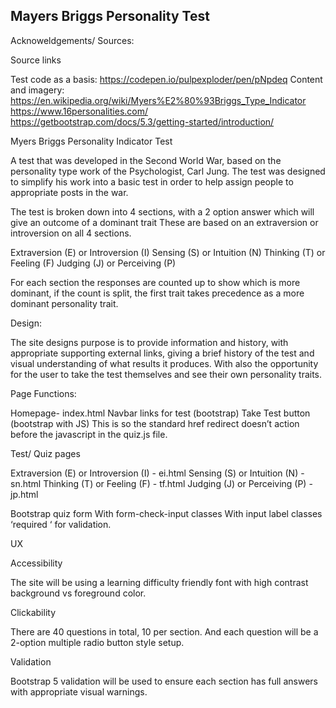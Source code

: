 ## Mayers Briggs Personality Test

Acknoweldgements/ Sources:

Source links

Test code as a basis: https://codepen.io/pulpexploder/pen/pNpdeq
Content and imagery: https://en.wikipedia.org/wiki/Myers%E2%80%93Briggs_Type_Indicator
https://www.16personalities.com/
https://getbootstrap.com/docs/5.3/getting-started/introduction/

Myers Briggs Personality Indicator Test

A test that was developed in the Second World War, based on the personality type work of the Psychologist, Carl Jung. The test was designed to simplify his work into a basic test in order to help assign people to appropriate posts in the war.

The test is broken down into 4 sections, with a 2 option answer which will give an outcome of a dominant trait These are based on an extraversion or introversion on all 4 sections.

Extraversion (E) or Introversion (I)
Sensing (S) or Intuition (N)
Thinking (T) or Feeling (F)
Judging (J) or Perceiving (P)

For each section the responses are counted up to show which is more dominant, if the count is split, the first trait takes precedence as a more dominant personality trait.

Design:

The site designs purpose is to provide information and history, with appropriate supporting external links, giving a brief history of the test and visual understanding of what results it produces.
With also the opportunity for the user to take the test themselves and see their own personality traits.

Page Functions:

Homepage- index.html
Navbar links for test (bootstrap)
Take Test button (bootstrap with JS) This is so the standard href redirect doesn’t action before the javascript in the quiz.js file.

Test/ Quiz pages

Extraversion (E) or Introversion (I) - ei.html
Sensing (S) or Intuition (N) - sn.html
Thinking (T) or Feeling (F) - tf.html
Judging (J) or Perceiving (P) - jp.html

Bootstrap quiz form
With form-check-input classes
With input label classes
‘required ‘ for validation.

UX

Accessibility

The site will be using a learning difficulty friendly font with high contrast background vs foreground color.

Clickability

There are 40 questions in total, 10 per section. And each question will be a 2-option multiple radio button style setup.

Validation

Bootstrap 5 validation will be used to ensure each section has full answers with appropriate visual warnings.
